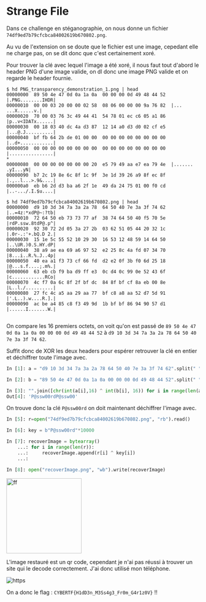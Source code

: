 # Strange File

Dans ce challenge en stéganographie, on nous donne un fichier ``74df9ed7b79cfcbca84002619b670802.png``.

Au vu de l'extension on se doute que le fichier est une image, cepedant elle ne charge pas, on se dit donc que c'est certainement xoré.

Pour trouver la clé avec lequel l'image a été xoré, il nous faut tout d'abord le header PNG d'une image valide, on dl donc une image PNG valide et on regarde
 le header fournie.

```
$ hd PNG_transparency_demonstration_1.png | head
00000000  89 50 4e 47 0d 0a 1a 0a  00 00 00 0d 49 48 44 52  |.PNG........IHDR|
00000010  00 00 03 20 00 00 02 58  08 06 00 00 00 9a 76 82  |... ...X......v.|
00000020  70 00 03 76 3c 49 44 41  54 78 01 ec c6 05 a1 86  |p..v<IDATx......|
00000030  00 18 03 40 dc 4a d3 87  12 14 a0 d3 d0 02 cf e5  |...@.J..........|
00000040  bf fb 64 2b de 01 00 00  00 00 00 00 00 00 00 00  |..d+............|
00000050  00 00 00 00 00 00 00 00  00 00 00 00 00 00 00 00  |................|
*
00000080  00 00 00 00 00 00 00 20  e5 79 49 aa e7 ea 79 4e  |....... .yI...yN|
00000090  b7 2c 19 8e 6c 8f 1c 9f  3e 1d 39 26 a9 8f ec 8f  |.,..l...>.9&....|
000000a0  eb b6 2d d3 ba a6 2f 1e  49 da 24 75 01 00 f0 cd  |..-.../.I.$u....|

$ hd 74df9ed7b79cfcbca84002619b670802.png | head
00000000  d9 10 3d 34 7a 3a 2a 78  64 50 40 7e 3a 3f 74 62  |..=4z:*xdP@~:?tb|
00000010  72 64 50 eb 73 73 77 af  38 74 64 50 40 f5 70 5e  |rdP.ssw.8tdP@.p^|
00000020  92 30 72 2d 05 3a 27 2b  03 62 51 05 44 20 32 1c  |.0r-.:'+.bQ.D 2.|
00000030  15 1e 5c 55 52 10 29 30  16 53 12 48 59 14 64 50  |..\UR.)0.S.HY.dP|
00000040  38 a9 ae ea 69 a6 97 52  e2 25 8c 4a fd 07 34 70  |8...i..R.%.J..4p|
00000050  40 ea a1 f3 73 cf 66 fd  d2 e2 0f 3b f0 6d 25 18  |@...s.f....;.m%.|
00000060  63 eb cb f9 ba d9 ff e3  0c d4 0c 99 0e 52 43 6f  |c............RCo|
00000070  4c f7 0a 6c 8f 2f bf dc  84 8f bf cf 8a eb 00 8e  |L..l./..........|
00000080  27 fc 4c a5 aa 29 aa 77  bf c8 a8 aa 52 d7 5d 91  |'.L..).w....R.].|
00000090  ac be a4 85 c8 f3 49 9d  1b bf bf 86 94 90 57 d1  |......I.......W.|


```

On compare les 16 premiers octets, on voit qu'on est passé de ``89 50 4e 47 0d 0a 1a 0a 00 00 00 0d 49 48 44 52``    à    ``d9 10 3d 34 7a 3a 2a 78 64 50 40 7e 3a 3f 74 62``.

Suffit donc de XOR les deux headers pour espérer retrouver la clé en entier et déchiffrer toute l'image avec.

```python
In [1]: a = "d9 10 3d 34 7a 3a 2a 78 64 50 40 7e 3a 3f 74 62".split(" ")

In [2]: b = "89 50 4e 47 0d 0a 1a 0a 00 00 00 0d 49 48 44 52".split(" ")

In [3]: "".join([chr(int(a[i],16) ^ int(b[i], 16)) for i in range(len(a))])
Out[4]: 'P@ssw00rdP@ssw00'

```

On trouve donc la clé ``P@ssw00rd`` on doit maintenant déchiffrer l'image avec.

```python
In [5]: r=open("74df9ed7b79cfcbca84002619b670802.png", "rb").read()

In [6]: key = b"P@ssw00rd"*10000

In [7]: recoverImage = bytearray()
    ...: for i in range(len(r)):
    ...:     recoverImage.append(r[i] ^ key[i])
    ...: 

In [8]: open("recoverImage.png", "wb").write(recoverImage)

```

<img title="" src="https://i.imgur.com/GgXxlnm.png" alt="ff" width="196">

L'image restauré est un qr code, cependant je n'ai pas réussi à trouver un site qui le decode correctement. J'ai donc utilisé mon téléphone.

![https](https://i.imgur.com/xbNJuQN.jpg)

On a donc le flag : ``CYBERTF{H1dD3n_M3Ss4g3_Fr0m_G4r1z0V}`` !!


